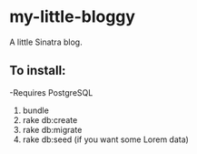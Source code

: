 my-little-bloggy
================
A little Sinatra blog.

## To install:
-Requires PostgreSQL

1. bundle
2. rake db:create
3. rake db:migrate
4. rake db:seed (if you want some Lorem data)

